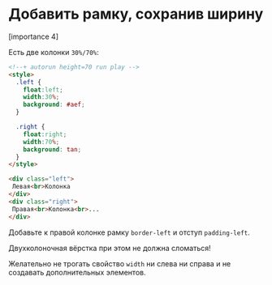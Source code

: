 # Добавить рамку, сохранив ширину

[importance 4]

Есть две колонки `30%/70%`:

```html
<!--+ autorun height=70 run play -->
<style>
  .left {
    float:left; 
    width:30%; 
    background: #aef;
  }

  .right {
    float:right; 
    width:70%;
    background: tan;
  }
</style>

<div class="left">
 Левая<br>Колонка
</div>
<div class="right">
 Правая<br>Колонка<br>...
</div>
```

Добавьте к правой колонке рамку `border-left` и отступ `padding-left`.

Двухколоночная вёрстка при этом не должна сломаться! 

Желательно не трогать свойство `width` ни слева ни справа и не создавать дополнительных элементов. 

